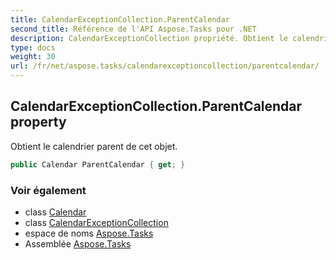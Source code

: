 ```yaml
---
title: CalendarExceptionCollection.ParentCalendar
second_title: Référence de l'API Aspose.Tasks pour .NET
description: CalendarExceptionCollection propriété. Obtient le calendrier parent de cet objet.
type: docs
weight: 30
url: /fr/net/aspose.tasks/calendarexceptioncollection/parentcalendar/
---
```

## CalendarExceptionCollection.ParentCalendar property

Obtient le calendrier parent de cet objet.

```csharp
public Calendar ParentCalendar { get; }
```

### Voir également

* class [Calendar](../../calendar/)
* class [CalendarExceptionCollection](../)
* espace de noms [Aspose.Tasks](../../calendarexceptioncollection/)
* Assemblée [Aspose.Tasks](../../../)


